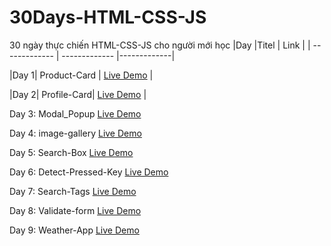 # 30Days-HTML-CSS-JS

30 ngày thực chiến HTML-CSS-JS cho người mới học
|Day |Titel | Link |
| ------------- | ------------- |-------------|


|Day 1| Product-Card | [Live Demo](https://nguyenngoclam18t.github.io/30Days-HTML-CSS-JS/Product-Card) |

|Day 2| Profile-Card|  [Live Demo](https://nguyenngoclam18t.github.io/30Days-HTML-CSS-JS/Profile-Card) |

Day 3: Modal_Popup [Live Demo](https://nguyenngoclam18t.github.io/30Days-HTML-CSS-JS/Modal_Popup) 

Day 4: image-gallery  [Live Demo](https://nguyenngoclam18t.github.io/30Days-HTML-CSS-JS/image-gallery) 

Day 5: Search-Box  [Live Demo](https://nguyenngoclam18t.github.io/30Days-HTML-CSS-JS/Search-Box ) 

Day 6: Detect-Pressed-Key [Live Demo](https://nguyenngoclam18t.github.io/30Days-HTML-CSS-JS/Detect-Pressed-Key) 

Day 7: Search-Tags  [Live Demo](https://nguyenngoclam18t.github.io/30Days-HTML-CSS-JS/Search-Tags) 

Day 8: Validate-form [Live Demo](https://nguyenngoclam18t.github.io/30Days-HTML-CSS-JS/Validate-form) 

Day 9: Weather-App [Live Demo](https://nguyenngoclam18t.github.io/30Days-HTML-CSS-JS/Weather-App ) 
